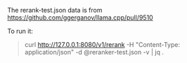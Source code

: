 The rerank-test.json data is from https://github.com/ggerganov/llama.cpp/pull/9510

To run it:
> curl http://127.0.0.1:8080/v1/rerank -H "Content-Type: application/json" -d @reranker-test.json  -v | jq .